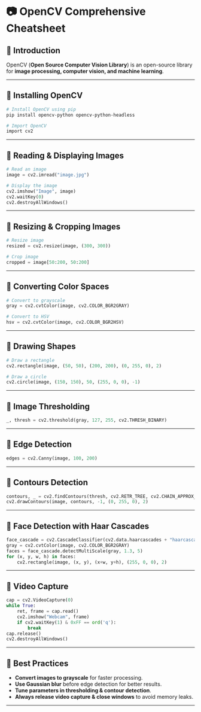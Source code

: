 # 📷 OpenCV Comprehensive Cheatsheet

## 🔹 Introduction
OpenCV (**Open Source Computer Vision Library**) is an open-source library for **image processing, computer vision, and machine learning**.

---

## 🔹 Installing OpenCV
```sh
# Install OpenCV using pip
pip install opencv-python opencv-python-headless

# Import OpenCV
import cv2
```

---

## 🔹 Reading & Displaying Images
```python
# Read an image
image = cv2.imread("image.jpg")

# Display the image
cv2.imshow("Image", image)
cv2.waitKey(0)
cv2.destroyAllWindows()
```

---

## 🔹 Resizing & Cropping Images
```python
# Resize image
resized = cv2.resize(image, (300, 300))

# Crop image
cropped = image[50:200, 50:200]
```

---

## 🔹 Converting Color Spaces
```python
# Convert to grayscale
gray = cv2.cvtColor(image, cv2.COLOR_BGR2GRAY)

# Convert to HSV
hsv = cv2.cvtColor(image, cv2.COLOR_BGR2HSV)
```

---

## 🔹 Drawing Shapes
```python
# Draw a rectangle
cv2.rectangle(image, (50, 50), (200, 200), (0, 255, 0), 2)

# Draw a circle
cv2.circle(image, (150, 150), 50, (255, 0, 0), -1)
```

---

## 🔹 Image Thresholding
```python
_, thresh = cv2.threshold(gray, 127, 255, cv2.THRESH_BINARY)
```

---

## 🔹 Edge Detection
```python
edges = cv2.Canny(image, 100, 200)
```

---

## 🔹 Contours Detection
```python
contours, _ = cv2.findContours(thresh, cv2.RETR_TREE, cv2.CHAIN_APPROX_SIMPLE)
cv2.drawContours(image, contours, -1, (0, 255, 0), 2)
```

---

## 🔹 Face Detection with Haar Cascades
```python
face_cascade = cv2.CascadeClassifier(cv2.data.haarcascades + "haarcascade_frontalface_default.xml")
gray = cv2.cvtColor(image, cv2.COLOR_BGR2GRAY)
faces = face_cascade.detectMultiScale(gray, 1.3, 5)
for (x, y, w, h) in faces:
    cv2.rectangle(image, (x, y), (x+w, y+h), (255, 0, 0), 2)
```

---

## 🔹 Video Capture
```python
cap = cv2.VideoCapture(0)
while True:
    ret, frame = cap.read()
    cv2.imshow("Webcam", frame)
    if cv2.waitKey(1) & 0xFF == ord('q'):
        break
cap.release()
cv2.destroyAllWindows()
```

---

## 🔹 Best Practices
- **Convert images to grayscale** for faster processing.
- **Use Gaussian blur** before edge detection for better results.
- **Tune parameters in thresholding & contour detection**.
- **Always release video capture & close windows** to avoid memory leaks.

---